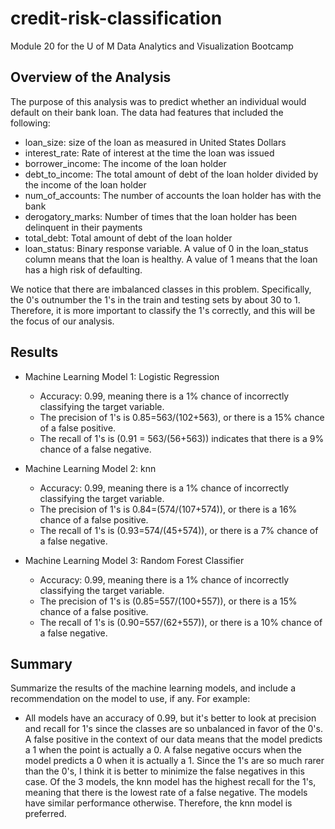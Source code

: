 # credit-risk-classification
Module 20 for the U of M Data Analytics and Visualization Bootcamp

## Overview of the Analysis


The purpose of this analysis was to predict whether an individual would default on their bank loan. The data had features that included the following:

- loan_size: size of the loan as measured in United States Dollars
- interest_rate: Rate of interest at the time the loan was issued	
- borrower_income: The income of the loan holder	
- debt_to_income: The total amount of debt of the loan holder divided by the income of the loan holder	
- num_of_accounts: The number of accounts the loan holder has with the bank	
- derogatory_marks: Number of times that the loan holder has been delinquent in their payments	
- total_debt: Total amount of debt of the loan holder	
- loan_status: Binary response variable. A value of 0 in the loan_status column means that the loan is healthy. A value of 1 means that the loan has a high risk of defaulting.


We notice that there are imbalanced classes in this problem. Specifically, the 0's outnumber the 1's in the train and testing sets by about 30 to 1. Therefore, it is more important to classify the 1's correctly, and this will be the focus of our analysis.

## Results


* Machine Learning Model 1: Logistic Regression
    - Accuracy: 0.99, meaning there is a 1% chance of incorrectly classifying the target variable.
    - The precision of 1's is 0.85=563/(102+563), or there is a 15% chance of a false positive. 
    - The recall of 1's is (0.91 = 563/(56+563)) indicates that there is a 9% chance of a false negative.

* Machine Learning Model 2: knn
    - Accuracy: 0.99, meaning there is a 1% chance of incorrectly classifying the target variable.
    - The precision of 1's is 0.84=(574/(107+574)), or there is a 16% chance of a false positive. 
    - The recall of 1's is (0.93=574/(45+574)), or there is a 7% chance of a false negative.

* Machine Learning Model 3: Random Forest Classifier
    - Accuracy: 0.99, meaning there is a 1% chance of incorrectly classifying the target variable.
    - The precision of 1's is (0.85=557/(100+557)), or there is a 15% chance of a false positive.
    - The recall of 1's is (0.90=557/(62+557)), or there is a 10% chance of a false negative.

## Summary

Summarize the results of the machine learning models, and include a recommendation on the model to use, if any. For example:

* All models have an accuracy of 0.99, but it's better to look at precision and recall for 1's since the classes are so unbalanced in favor of the 0's. A false positive in the context of our data means that the model predicts a 1 when the point is actually a 0. A false negative occurs when the model predicts a 0 when it is actually a 1. Since the 1's are so much rarer than the 0's, I think it is better to minimize the false negatives in this case. Of the 3 models, the knn model has the highest recall for the 1's, meaning that there is the lowest rate of a false negative. The models have similar performance otherwise. Therefore, the knn model is preferred. 
